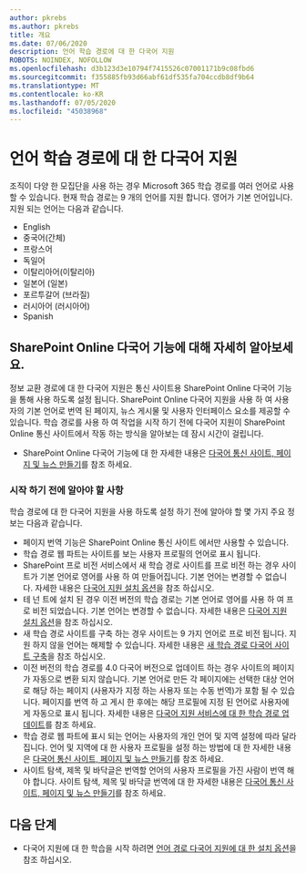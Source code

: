 ```yaml
---
author: pkrebs
ms.author: pkrebs
title: 개요
ms.date: 07/06/2020
description: 언어 학습 경로에 대 한 다국어 지원
ROBOTS: NOINDEX, NOFOLLOW
ms.openlocfilehash: d3b123d3e10794f7415526c07001171b9c08fbd6
ms.sourcegitcommit: f355885fb93d66abf61df535fa704ccdb8df9b64
ms.translationtype: MT
ms.contentlocale: ko-KR
ms.lasthandoff: 07/05/2020
ms.locfileid: "45038968"
---
```

# <a name="multilingual-support-for-learning-pathways"></a>언어 학습 경로에 대 한 다국어 지원

조직이 다양 한 모집단을 사용 하는 경우 Microsoft 365 학습 경로를 여러 언어로 사용할 수 있습니다. 현재 학습 경로는 9 개의 언어를 지원 합니다. 영어가 기본 언어입니다. 지원 되는 언어는 다음과 같습니다.   

- English    
- 중국어(간체)
- 프랑스어
- 독일어
- 이탈리아어(이탈리아)
- 일본어 (일본)
- 포르투갈어 (브라질)
- 러시아어 (러시아어)
- Spanish

## <a name="get-familiar-with-the-sharepoint-online-multilingual-features"></a>SharePoint Online 다국어 기능에 대해 자세히 알아보세요.
정보 교환 경로에 대 한 다국어 지원은 통신 사이트용 SharePoint Online 다국어 기능을 통해 사용 하도록 설정 됩니다.
SharePoint Online 다국어 지원을 사용 하 여 사용자의 기본 언어로 번역 된 페이지, 뉴스 게시물 및 사용자 인터페이스 요소를 제공할 수 있습니다. 학습 경로를 사용 하 여 작업을 시작 하기 전에 다국어 지원이 SharePoint Online 통신 사이트에서 작동 하는 방식을 알아보는 데 잠시 시간이 걸립니다. 
- SharePoint Online 다국어 기능에 대 한 자세한 내용은 [다국어 통신 사이트, 페이지 및 뉴스 만들기](https://support.office.com/article/2bb7d610-5453-41c6-a0e8-6f40b3ed750c)를 참조 하세요. 

### <a name="what-you-should-know-before-getting-started"></a>시작 하기 전에 알아야 할 사항 
학습 경로에 대 한 다국어 지원을 사용 하도록 설정 하기 전에 알아야 할 몇 가지 주요 정보는 다음과 같습니다. 

- 페이지 번역 기능은 SharePoint Online 통신 사이트 에서만 사용할 수 있습니다.
- 학습 경로 웹 파트는 사이트를 보는 사용자 프로필의 언어로 표시 됩니다.   
- SharePoint 프로 비전 서비스에서 새 학습 경로 사이트를 프로 비전 하는 경우 사이트가 기본 언어로 영어를 사용 하 여 만들어집니다. 기본 언어는 변경할 수 없습니다. 자세한 내용은 [다국어 지원 설치 옵션](https://docs.microsoft.com/office365/customlearning/custom_setupoptions_ml)을 참조 하십시오.
- 테 넌 트에 설치 된 경우 이전 버전의 학습 경로는 기본 언어로 영어를 사용 하 여 프로 비전 되었습니다. 기본 언어는 변경할 수 없습니다. 자세한 내용은 [다국어 지원 설치 옵션](https://docs.microsoft.com/office365/customlearning/custom_setupoptions_ml)을 참조 하십시오.
- 새 학습 경로 사이트를 구축 하는 경우 사이트는 9 가지 언어로 프로 비전 됩니다. 지원 하지 않을 언어는 해제할 수 있습니다. 자세한 내용은 [새 학습 경로 다국어 사이트 구축](https://docs.microsoft.com/office365/customlearning/custom_provision_ml)을 참조 하십시오.  
- 이전 버전의 학습 경로를 4.0 다국어 버전으로 업데이트 하는 경우 사이트의 페이지가 자동으로 변환 되지 않습니다. 기본 언어로 만든 각 페이지에는 선택한 대상 언어로 해당 하는 페이지 (사용자가 지정 하는 사용자 또는 수동 번역)가 포함 될 수 있습니다. 페이지를 번역 하 고 게시 한 후에는 해당 프로필에 지정 된 언어로 사용자에 게 자동으로 표시 됩니다. 자세한 내용은 [다국어 지원 서비스에 대 한 학습 경로 업데이트](https://docs.microsoft.com/office365/customlearning/custom_update_ml)를 참조 하세요. 
- 학습 경로 웹 파트에 표시 되는 언어는 사용자의 개인 언어 및 지역 설정에 따라 달라 집니다. 언어 및 지역에 대 한 사용자 프로필을 설정 하는 방법에 대 한 자세한 내용은 [다국어 통신 사이트, 페이지 및 뉴스 만들기](https://support.office.com/article/2bb7d610-5453-41c6-a0e8-6f40b3ed750c)를 참조 하세요. 
- 사이트 탐색, 제목 및 바닥글은 번역할 언어의 사용자 프로필을 가진 사람이 번역 해야 합니다. 사이트 탐색, 제목 및 바닥글 번역에 대 한 자세한 내용은 [다국어 통신 사이트, 페이지 및 뉴스 만들기](https://support.office.com/article/2bb7d610-5453-41c6-a0e8-6f40b3ed750c)를 참조 하세요.

## <a name="next-steps"></a>다음 단계
- 다국어 지원에 대 한 학습을 시작 하려면 [언어 경로 다국어 지원에 대 한 설치 옵션](https://docs.microsoft.com/office365/customlearning/custom_setupoptions_ml)을 참조 하십시오.